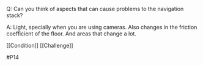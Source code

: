 Q: Can you think of aspects that can cause problems to the navigation stack?

A: Light, specially when you are using cameras. Also changes in the friction coefficient of the floor. And areas that change a lot.

[[Condition]]
[[Challenge]]

#P14 